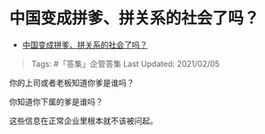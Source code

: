 # 中国变成拼爹、拼关系的社会了吗？

- [中国变成拼爹、拼关系的社会了吗？](https://www.zhihu.com/question/19813278/answer/1716467157)

>Tags: #「答集」企管答集 
>Last Updated: 2021/02/05

你的上司或者老板知道你爹是谁吗？

你知道你下属的爹是谁吗？

这些信息在正常企业里根本就不该被问起。